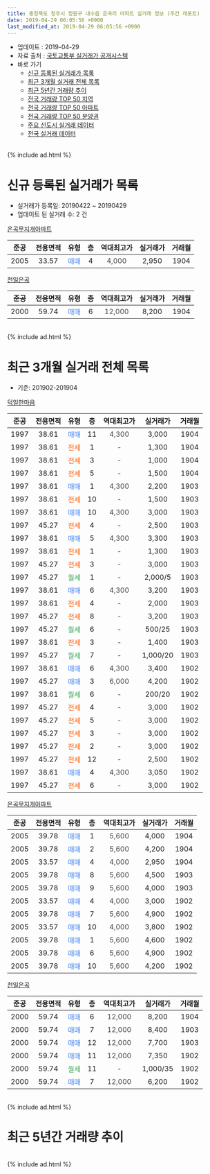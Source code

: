 ```yaml
---
title: 충청북도 청주시 청원구 내수읍 은곡리 아파트 실거래 정보 (주간 레포트)
date: 2019-04-29 06:05:56 +0900
last_modified_at: 2019-04-29 06:05:56 +0900
---
```


* 업데이트 : 2019-04-29
* 자료 출처 : [국토교통부 실거래가 공개시스템](http://rt.molit.go.kr)
* 바로 가기
    * [신규 등록된 실거래가 목록](#신규-등록된-실거래가-목록)
    * [최근 3개월 실거래 전체 목록](#최근-3개월-실거래-전체-목록)
    * [최근 5년간 거래량 추이](#최근-5년간-거래량-추이)
    * [전국 거래량 TOP 50 지역](https://inasie.github.io/apt-trade-info/최근-3개월-전국에서-가장-거래가-많이-발생한-지역)
    * [전국 거래량 TOP 50 아파트](https://inasie.github.io/apt-trade-info/최근-3개월-전국에서-가장-거래가-많이-발생한-아파트)
    * [전국 거래량 TOP 50 분양권](https://inasie.github.io/apt-trade-info/최근-3개월-전국에서-가장-거래가-많이-발생한-분양권)
    * [주요 신도시 실거래 데이터](https://inasie.github.io/apt-trade-info/주요-신도시)
    * [전국 실거래 데이터](https://inasie.github.io/apt-trade-info/전국)
<br>
{% include ad.html %}
<br>

# 신규 등록된 실거래가 목록
* 실거래가 등록일: 20190422 ~ 20190429
* 업데이트 된 실거래 수: 2 건


[은곡무지개아파트](https://search.naver.com/search.naver?query=%EC%B6%A9%EC%B2%AD%EB%B6%81%EB%8F%84+%EC%B2%AD%EC%A3%BC%EC%8B%9C+%EC%B2%AD%EC%9B%90%EA%B5%AC+%EB%82%B4%EC%88%98%EC%9D%8D+%EC%9D%80%EA%B3%A1%EB%A6%AC+%EC%9D%80%EA%B3%A1%EB%AC%B4%EC%A7%80%EA%B0%9C%EC%95%84%ED%8C%8C%ED%8A%B8)

|준공|전용면적|유형|층|역대최고가|실거래가|거래월|
|:---:|:---:|:---:|:---:|:---:|:---:|:---:|
|2005|33.57|<span style="color:#4285f3">매매</span>|4|<span style="color:#444444">4,000</span>|2,950|1904|

[천일은곡](https://search.naver.com/search.naver?query=%EC%B6%A9%EC%B2%AD%EB%B6%81%EB%8F%84+%EC%B2%AD%EC%A3%BC%EC%8B%9C+%EC%B2%AD%EC%9B%90%EA%B5%AC+%EB%82%B4%EC%88%98%EC%9D%8D+%EC%9D%80%EA%B3%A1%EB%A6%AC+%EC%B2%9C%EC%9D%BC%EC%9D%80%EA%B3%A1)

|준공|전용면적|유형|층|역대최고가|실거래가|거래월|
|:---:|:---:|:---:|:---:|:---:|:---:|:---:|
|2000|59.74|<span style="color:#4285f3">매매</span>|6|<span style="color:#444444">12,000</span>|8,200|1904|


<br>
{% include ad.html %}
<br>

# 최근 3개월 실거래 전체 목록
* 기준: 201902-201904


[덕일한마음](https://search.naver.com/search.naver?query=%EC%B6%A9%EC%B2%AD%EB%B6%81%EB%8F%84+%EC%B2%AD%EC%A3%BC%EC%8B%9C+%EC%B2%AD%EC%9B%90%EA%B5%AC+%EB%82%B4%EC%88%98%EC%9D%8D+%EC%9D%80%EA%B3%A1%EB%A6%AC+%EB%8D%95%EC%9D%BC%ED%95%9C%EB%A7%88%EC%9D%8C)

|준공|전용면적|유형|층|역대최고가|실거래가|거래월|
|:---:|:---:|:---:|:---:|:---:|:---:|:---:|
|1997|38.61|<span style="color:#4285f3">매매</span>|11|<span style="color:#444444">4,300</span>|3,000|1904|
|1997|38.61|<span style="color:#ff5a00">전세</span>|1|<span style="color:#444444">-</span>|1,300|1904|
|1997|38.61|<span style="color:#ff5a00">전세</span>|3|<span style="color:#444444">-</span>|1,000|1904|
|1997|38.61|<span style="color:#ff5a00">전세</span>|5|<span style="color:#444444">-</span>|1,500|1904|
|1997|38.61|<span style="color:#4285f3">매매</span>|1|<span style="color:#444444">4,300</span>|2,200|1903|
|1997|38.61|<span style="color:#ff5a00">전세</span>|10|<span style="color:#444444">-</span>|1,500|1903|
|1997|38.61|<span style="color:#4285f3">매매</span>|10|<span style="color:#444444">4,300</span>|3,000|1903|
|1997|45.27|<span style="color:#ff5a00">전세</span>|4|<span style="color:#444444">-</span>|2,500|1903|
|1997|38.61|<span style="color:#4285f3">매매</span>|5|<span style="color:#444444">4,300</span>|3,300|1903|
|1997|38.61|<span style="color:#ff5a00">전세</span>|1|<span style="color:#444444">-</span>|1,300|1903|
|1997|45.27|<span style="color:#ff5a00">전세</span>|3|<span style="color:#444444">-</span>|3,000|1903|
|1997|45.27|<span style="color:#34a853">월세</span>|1|<span style="color:#444444">-</span>|2,000/5|1903|
|1997|38.61|<span style="color:#4285f3">매매</span>|6|<span style="color:#444444">4,300</span>|3,200|1903|
|1997|38.61|<span style="color:#ff5a00">전세</span>|4|<span style="color:#444444">-</span>|2,000|1903|
|1997|45.27|<span style="color:#ff5a00">전세</span>|8|<span style="color:#444444">-</span>|3,200|1903|
|1997|45.27|<span style="color:#34a853">월세</span>|6|<span style="color:#444444">-</span>|500/25|1903|
|1997|38.61|<span style="color:#ff5a00">전세</span>|3|<span style="color:#444444">-</span>|1,400|1903|
|1997|45.27|<span style="color:#34a853">월세</span>|7|<span style="color:#444444">-</span>|1,000/20|1903|
|1997|38.61|<span style="color:#4285f3">매매</span>|6|<span style="color:#444444">4,300</span>|3,400|1902|
|1997|45.27|<span style="color:#4285f3">매매</span>|3|<span style="color:#444444">6,000</span>|4,200|1902|
|1997|38.61|<span style="color:#34a853">월세</span>|6|<span style="color:#444444">-</span>|200/20|1902|
|1997|45.27|<span style="color:#ff5a00">전세</span>|4|<span style="color:#444444">-</span>|3,000|1902|
|1997|45.27|<span style="color:#ff5a00">전세</span>|5|<span style="color:#444444">-</span>|3,000|1902|
|1997|45.27|<span style="color:#ff5a00">전세</span>|3|<span style="color:#444444">-</span>|3,000|1902|
|1997|45.27|<span style="color:#ff5a00">전세</span>|2|<span style="color:#444444">-</span>|3,000|1902|
|1997|45.27|<span style="color:#ff5a00">전세</span>|12|<span style="color:#444444">-</span>|2,500|1902|
|1997|38.61|<span style="color:#4285f3">매매</span>|4|<span style="color:#444444">4,300</span>|3,050|1902|
|1997|45.27|<span style="color:#ff5a00">전세</span>|6|<span style="color:#444444">-</span>|3,000|1902|

[은곡무지개아파트](https://search.naver.com/search.naver?query=%EC%B6%A9%EC%B2%AD%EB%B6%81%EB%8F%84+%EC%B2%AD%EC%A3%BC%EC%8B%9C+%EC%B2%AD%EC%9B%90%EA%B5%AC+%EB%82%B4%EC%88%98%EC%9D%8D+%EC%9D%80%EA%B3%A1%EB%A6%AC+%EC%9D%80%EA%B3%A1%EB%AC%B4%EC%A7%80%EA%B0%9C%EC%95%84%ED%8C%8C%ED%8A%B8)

|준공|전용면적|유형|층|역대최고가|실거래가|거래월|
|:---:|:---:|:---:|:---:|:---:|:---:|:---:|
|2005|39.78|<span style="color:#4285f3">매매</span>|1|<span style="color:#444444">5,600</span>|4,000|1904|
|2005|39.78|<span style="color:#4285f3">매매</span>|2|<span style="color:#444444">5,600</span>|4,200|1904|
|2005|33.57|<span style="color:#4285f3">매매</span>|4|<span style="color:#444444">4,000</span>|2,950|1904|
|2005|39.78|<span style="color:#4285f3">매매</span>|8|<span style="color:#444444">5,600</span>|4,500|1903|
|2005|39.78|<span style="color:#4285f3">매매</span>|9|<span style="color:#444444">5,600</span>|4,000|1903|
|2005|33.57|<span style="color:#4285f3">매매</span>|4|<span style="color:#444444">4,000</span>|3,000|1902|
|2005|39.78|<span style="color:#4285f3">매매</span>|7|<span style="color:#444444">5,600</span>|4,900|1902|
|2005|33.57|<span style="color:#4285f3">매매</span>|10|<span style="color:#444444">4,000</span>|3,800|1902|
|2005|39.78|<span style="color:#4285f3">매매</span>|1|<span style="color:#444444">5,600</span>|4,600|1902|
|2005|39.78|<span style="color:#4285f3">매매</span>|6|<span style="color:#444444">5,600</span>|4,900|1902|
|2005|39.78|<span style="color:#4285f3">매매</span>|10|<span style="color:#444444">5,600</span>|4,200|1902|

[천일은곡](https://search.naver.com/search.naver?query=%EC%B6%A9%EC%B2%AD%EB%B6%81%EB%8F%84+%EC%B2%AD%EC%A3%BC%EC%8B%9C+%EC%B2%AD%EC%9B%90%EA%B5%AC+%EB%82%B4%EC%88%98%EC%9D%8D+%EC%9D%80%EA%B3%A1%EB%A6%AC+%EC%B2%9C%EC%9D%BC%EC%9D%80%EA%B3%A1)

|준공|전용면적|유형|층|역대최고가|실거래가|거래월|
|:---:|:---:|:---:|:---:|:---:|:---:|:---:|
|2000|59.74|<span style="color:#4285f3">매매</span>|6|<span style="color:#444444">12,000</span>|8,200|1904|
|2000|59.74|<span style="color:#4285f3">매매</span>|7|<span style="color:#444444">12,000</span>|8,400|1903|
|2000|59.74|<span style="color:#4285f3">매매</span>|12|<span style="color:#444444">12,000</span>|7,700|1903|
|2000|59.74|<span style="color:#4285f3">매매</span>|11|<span style="color:#444444">12,000</span>|7,350|1902|
|2000|59.74|<span style="color:#34a853">월세</span>|11|<span style="color:#444444">-</span>|1,000/35|1902|
|2000|59.74|<span style="color:#4285f3">매매</span>|7|<span style="color:#444444">12,000</span>|6,200|1902|


<br>
{% include ad.html %}
<br>

# 최근 5년간 거래량 추이


<div style="width:100%;">
    <canvas id="deal_progress" height="200"></canvas>
</div>

<script>
new Chart(document.getElementById("deal_progress"), {
    type: 'line',
    data: {
        labels: ['201404','201405','201406','201407','201408','201409','201410','201411','201412','201501','201502','201503','201504','201505','201506','201507','201508','201509','201510','201511','201512','201601','201602','201603','201604','201605','201606','201607','201608','201609','201610','201611','201612','201701','201702','201703','201704','201705','201706','201707','201708','201709','201710','201711','201712','201801','201802','201803','201804','201805','201806','201807','201808','201809','201810','201811','201812','201901','201902','201903','201904'],
        datasets: [{
            label: '매매',
            pointRadius: 1,
            data: [11, 14, 20, 13, 14, 11, 18, 15, 15, 16, 15, 15, 17, 11, 12, 11, 10, 13, 6, 6, 3, 8, 9, 17, 5, 12, 14, 10, 17, 11, 14, 8, 4, 7, 11, 11, 9, 13, 12, 10, 18, 11, 9, 13, 7, 5, 12, 20, 11, 8, 9, 9, 9, 6, 6, 11, 5, 9, 11, 8, 5],
            borderColor: "rgba(255, 201, 14, 1)",
            backgroundColor: "rgba(255, 201, 14, 0.5)",
            fill: false,
            lineTension: 0
        },{
            label: '전월세',
            pointRadius: 1,
            data: [12, 16, 7, 6, 11, 8, 6, 10, 6, 10, 9, 10, 8, 10, 9, 7, 5, 8, 10, 8, 4, 7, 8, 12, 6, 6, 4, 6, 6, 4, 2, 8, 6, 3, 7, 3, 6, 4, 7, 13, 13, 7, 13, 15, 7, 12, 4, 14, 9, 10, 5, 8, 5, 0, 5, 10, 5, 6, 8, 10, 3],
            borderColor: "rgba(0, 141, 185, 1)",
            backgroundColor: "rgba(0, 141, 185, 0.5)",
            fill: false,
            lineTension: 0
        }
        ]
    },
    options: {
        responsive: true,
        title: {
            display: false
        },
        tooltips: {
            mode: 'index',
            intersect: false
        },
        hover: {
            mode: 'nearest',
            intersect: true
        },
        scales: {
            xAxes: [{
                display: true,
                scaleLabel: {
                    display: true,
                    labelString: '년/월'
                }
            }],
            yAxes: [{
                display: true,
                ticks: {
                    suggestedMin: 0,
                },
                scaleLabel: {
                    display: true,
                    labelString: '실거래 수'
                }
            }]
        }
    }
});

</script>


<br>
{% include ad.html %}
<br>

